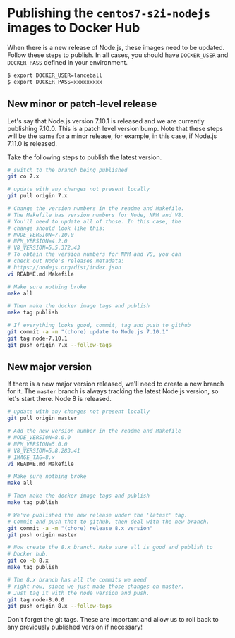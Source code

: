 # Publishing the `centos7-s2i-nodejs` images to Docker Hub

When there is a new release of Node.js, these images need to be updated.
Follow these steps to publish. In all cases, you should have `DOCKER_USER`
and `DOCKER_PASS` defined in your environment.

```sh
$ export DOCKER_USER=lanceball
$ export DOCKER_PASS=xxxxxxxxx
```

## New minor or patch-level release

Let's say that Node.js version 7.10.1 is released and we are currently
publishing 7.10.0. This is a patch level version bump. Note that these
steps will be the same for a minor release, for example, in 
this case, if Node.js 7.11.0 is released.

Take the following steps to publish the latest version.

```sh
# switch to the branch being published
git co 7.x 

# update with any changes not present locally
git pull origin 7.x

# Change the version numbers in the readme and Makefile.
# The Makefile has version numbers for Node, NPM and V8.
# You'll need to update all of those. In this case, the
# change should look like this:
# NODE_VERSION=7.10.0
# NPM_VERSION=4.2.0
# V8_VERSION=5.5.372.43
# To obtain the version numbers for NPM and V8, you can
# check out Node's releases metadata:
# https://nodejs.org/dist/index.json
vi README.md Makefile

# Make sure nothing broke
make all

# Then make the docker image tags and publish
make tag publish

# If everything looks good, commit, tag and push to github
git commit -a -m "(chore) update to Node.js 7.10.1"
git tag node-7.10.1
git push origin 7.x --follow-tags
```

## New major version

If there is a new major version released, we'll need to create
a new branch for it. The `master` branch is always tracking the
latest Node.js version, so let's start there. Node 8 is released.

```sh
# update with any changes not present locally
git pull origin master

# Add the new version number in the readme and Makefile
# NODE_VERSION=8.0.0
# NPM_VERSION=5.0.0
# V8_VERSION=5.8.283.41
# IMAGE_TAG=8.x
vi README.md Makefile

# Make sure nothing broke
make all

# Then make the docker image tags and publish
make tag publish

# We've published the new release under the 'latest' tag.
# Commit and push that to github, then deal with the new branch.
git commit -a -m "(chore) release 8.x version"
git push origin master

# Now create the 8.x branch. Make sure all is good and publish to
# Docker hub.
git co -b 8.x
make tag publish

# The 8.x branch has all the commits we need
# right now, since we just made those changes on master.
# Just tag it with the node version and push.
git tag node-8.0.0
git push origin 8.x --follow-tags
```

Don't forget the git tags. These are important and allow us to roll back
to any previously published version if necessary!